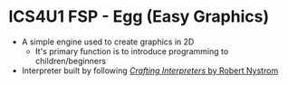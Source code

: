 # ICS4U1 FSP - Egg (Easy Graphics)

- A simple engine used to create graphics in 2D
    - It's primary function is to introduce programming to children/beginners
- Interpreter built by following [*Crafting Interpreters* by Robert Nystrom](https://craftinginterpreters.com/)
